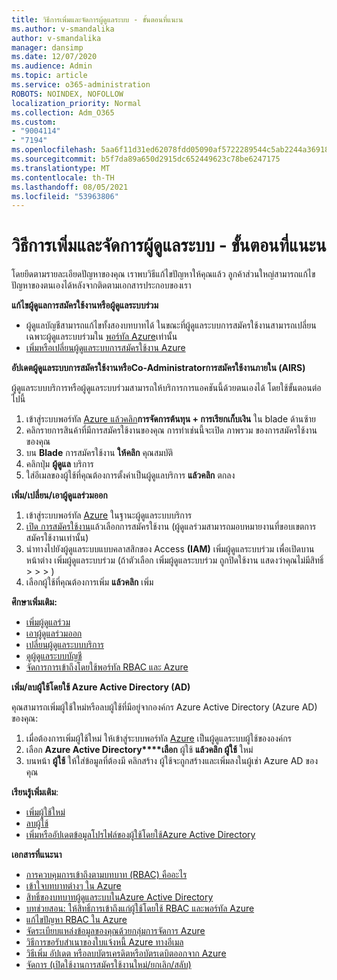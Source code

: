 ```yaml
---
title: วิธีการเพิ่มและจัดการผู้ดูแลระบบ - ขั้นตอนที่แนะน
ms.author: v-smandalika
author: v-smandalika
manager: dansimp
ms.date: 12/07/2020
ms.audience: Admin
ms.topic: article
ms.service: o365-administration
ROBOTS: NOINDEX, NOFOLLOW
localization_priority: Normal
ms.collection: Adm_O365
ms.custom:
- "9004114"
- "7194"
ms.openlocfilehash: 5aa6f11d31ed62078fdd05090af5722289544c5ab2244a369182f4e0f9214183
ms.sourcegitcommit: b5f7da89a650d2915dc652449623c78be6247175
ms.translationtype: MT
ms.contentlocale: th-TH
ms.lasthandoff: 08/05/2021
ms.locfileid: "53963806"
---
```

# <a name="how-to-add-and-manage-administrators---recommended-steps"></a>วิธีการเพิ่มและจัดการผู้ดูแลระบบ - ขั้นตอนที่แนะน

โดยยึดตามรายละเอียดปัญหาของคุณ เราพบวิธีแก้ไขปัญหาให้คุณแล้ว ลูกค้าส่วนใหญ่สามารถแก้ไขปัญหาของตนเองได้หลังจากติดตามเอกสารประกอบของเรา

**แก้ไขผู้ดูแลการสมัครใช้งานหรือผู้ดูแลระบบร่วม**

- ผู้ดูแลบัญชีสามารถแก้ไขทั้งสองบทบาทได้ ในขณะที่ผู้ดูแลระบบการสมัครใช้งานสามารถเปลี่ยนเฉพาะผู้ดูแลระบบร่วมใน [พอร์ทัล Azure](https://ms.portal.azure.com/#home)เท่านั้น
- [เพิ่มหรือเปลี่ยนผู้ดูแลระบบการสมัครใช้งาน Azure](https://docs.microsoft.com/azure/cost-management-billing/manage/add-change-subscription-administrator)

**อัปเดตผู้ดูแลระบบการสมัครใช้งานหรือCo-Administratorการสมัครใช้งานภายใน (AIRS)**

ผู้ดูแลระบบบริการหรือผู้ดูแลระบบร่วมสามารถให้บริการการแอคชันนี้ด้วยตนเองได้ โดยใช้ขั้นตอนต่อไปนี้

1. เข้าสู่ระบบพอร์ทัล [Azure แล้วคลิก](https://ms.portal.azure.com/#home)**การจัดการต้นทุน + การเรียกเก็บเงิน** ใน blade ด้านซ้าย
2. คลิกรายการสินค้าที่มีการสมัครใช้งานของคุณ การทําเช่นนี้จะเปิด ภาพรวม ของการสมัครใช้งานของคุณ
3. บน **Blade** การสมัครใช้งาน **ให้คลิก** คุณสมบัติ 
4. คลิกปุ่ม **ผู้ดูแล** บริการ
5. ใส่อีเมลของผู้ใช้ที่คุณต้องการตั้งค่าเป็นผู้ดูแลบริการ **แล้วคลิก** ตกลง

**เพิ่ม/เปลี่ยน/เอาผู้ดูแลร่วมออก**

1. เข้าสู่ระบบพอร์ทัล [Azure](https://ms.portal.azure.com/#home) ในฐานะผู้ดูแลระบบบริการ
2. [เปิด การสมัครใช้งาน](https://ms.portal.azure.com/#blade/Microsoft_Azure_Billing/SubscriptionsBlade)แล้วเลือกการสมัครใช้งาน (ผู้ดูแลร่วมสามารถมอบหมายงานที่ขอบเขตการสมัครใช้งานเท่านั้น)
3. นําทางไปยังผู้ดูแลระบบแบบคลาสสิกของ Access **(IAM)** เพิ่มผู้ดูแลระบบร่วม เพื่อเปิดบานหน้าต่าง เพิ่มผู้ดูแลระบบร่วม (ถ้าตัวเลือก เพิ่มผู้ดูแลระบบร่วม ถูกปิดใช้งาน แสดงว่าคุณไม่มีสิทธิ์  >    >    >  ) 
4. เลือกผู้ใช้ที่คุณต้องการเพิ่ม **แล้วคลิก** เพิ่ม

**ศึกษาเพิ่มเติม:**
- [เพิ่มผู้ดูแลร่วม](https://docs.microsoft.com/azure/role-based-access-control/classic-administrators)
- [เอาผู้ดูแลร่วมออก](https://docs.microsoft.com/azure/role-based-access-control/classic-administrators)
- [เปลี่ยนผู้ดูแลระบบบริการ](https://docs.microsoft.com/azure/role-based-access-control/classic-administrators)
- [ดูผู้ดูแลระบบบัญชี](https://docs.microsoft.com/azure/role-based-access-control/classic-administrators)
- [จัดการการเข้าถึงโดยใช้พอร์ทัล RBAC และ Azure](https://docs.microsoft.com/azure/role-based-access-control/role-assignments-portal)

**เพิ่ม/ลบผู้ใช้โดยใช้ Azure Active Directory (AD)**

คุณสามารถเพิ่มผู้ใช้ใหม่หรือลบผู้ใช้ที่มีอยู่จากองค์กร Azure Active Directory (Azure AD) ของคุณ:

1. เมื่อต้องการเพิ่มผู้ใช้ใหม่ ให้เข้าสู่ระบบพอร์ทัล [Azure](https://ms.portal.azure.com/#home) เป็นผู้ดูแลระบบผู้ใช้ขององค์กร
2. เลือก **Azure Active Directory****เลือก** ผู้ใช้ **แล้วคลิก ผู้ใช้** ใหม่
3. บนหน้า **ผู้ใช้** ให้ใส่ข้อมูลที่ต้องมี คลิกสร้าง ผู้ใช้จะถูกสร้างและเพิ่มลงในผู้เช่า Azure AD ของคุณ

**เรียนรู้เพิ่มเติม**:

- [เพิ่มผู้ใช้ใหม่](https://docs.microsoft.com/azure/active-directory/fundamentals/add-users-azure-active-directory)
- [ลบผู้ใช้](https://docs.microsoft.com/azure/active-directory/fundamentals/add-users-azure-active-directory)
- [เพิ่มหรืออัปเดตข้อมูลโปรไฟล์ของผู้ใช้โดยใช้Azure Active Directory](https://docs.microsoft.com/azure/active-directory/fundamentals/active-directory-users-profile-azure-portal)

**เอกสารที่แนะนา**

- [การควบคุมการเข้าถึงตามบทบาท (RBAC) คืออะไร](https://docs.microsoft.com/azure/role-based-access-control/overview)
- [เข้าใจบทบาทต่างๆ ใน Azure](https://docs.microsoft.com/azure/role-based-access-control/rbac-and-directory-admin-roles)
- [สิทธิ์ของบทบาทผู้ดูแลระบบในAzure Active Directory](https://docs.microsoft.com/azure/active-directory/roles/permissions-reference)
- [บทช่วยสอน: ให้สิทธิ์การเข้าถึงแก่ผู้ใช้โดยใช้ RBAC และพอร์ทัล Azure](https://docs.microsoft.com/azure/role-based-access-control/quickstart-assign-role-user-portal)
- [แก้ไขปัญหา RBAC ใน Azure](https://docs.microsoft.com/azure/role-based-access-control/troubleshooting)
- [จัดระเบียบแหล่งข้อมูลของคุณด้วยกลุ่มการจัดการ Azure](https://docs.microsoft.com/azure/governance/management-groups/overview)
- [วิธีการขอรับสําเนาของใบแจ้งหนี้ Azure ทางอีเมล](https://azure.microsoft.com/en-us/blog/azure-email-invoices/)
- [วิธีเพิ่ม อัปเดต หรือลบบัตรเครดิตหรือบัตรเดบิตออกจาก Azure](https://docs.microsoft.com/azure/cost-management-billing/manage/change-credit-card)
- [จัดการ (เปิดใช้งานการสมัครใช้งานใหม่/ยกเลิก/สลับ)](https://docs.microsoft.com/azure/cost-management-billing/manage/subscription-disabled)



